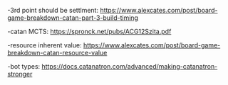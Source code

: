 -3rd point should be settlment: https://www.alexcates.com/post/board-game-breakdown-catan-part-3-build-timing

-catan MCTS: https://spronck.net/pubs/ACG12Szita.pdf

-resource inherent value: https://www.alexcates.com/post/board-game-breakdown-catan-resource-value

-bot types: https://docs.catanatron.com/advanced/making-catanatron-stronger